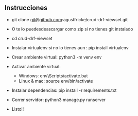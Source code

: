 ## Instrucciones

- git clone git@github.com:agustfricke/crud-drf-viewset.git
- O te lo puedesdeascargar como zip si no tienes git instalado

- cd crud-drf-viewset

- Instalar virtualenv si no lo tienes aun : pip install virtualenv

- Crear ambiente virtual: python3 -m venv env
- Activar ambiente virtual:
  - Windows: env\Scripts\activate.bat
  - Linux & mac: source env/bin/activate
  
- Instalar dependencias: pip install -r requirements.txt
- Correr servidor: python3 manage.py runserver
  
- Listo!!


